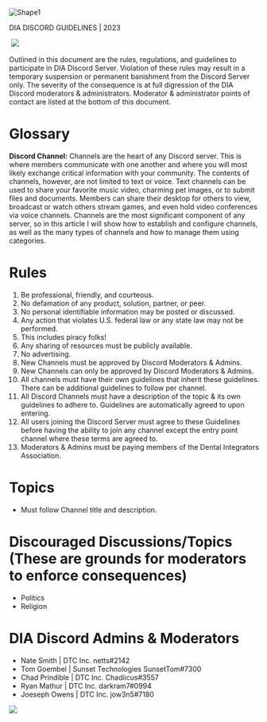 ![Shape1](RackMultipart20230508-1-5wjor2_html_926188c28ecc1564.gif)

DIA DISCORD GUIDELINES | 2023

­ ![](RackMultipart20230508-1-5wjor2_html_6fc70535ea91dbfb.png)

Outlined in this document are the rules, regulations, and guidelines to participate in DIA Discord Server. Violation of these rules may result in a temporary suspension or permanent banishment from the Discord Server only. The severity of the consequence is at full digression of the DIA Discord moderators & administrators. Moderator & administrator points of contact are listed at the bottom of this document.

# Glossary

**Discord Channel:** Channels are the heart of any Discord server. This is where members communicate with one another and where you will most likely exchange critical information with your community. The contents of channels, however, are not limited to text or voice. Text channels can be used to share your favorite music video, charming pet images, or to submit files and documents. Members can share their desktop for others to view, broadcast or watch others stream games, and even hold video conferences via voice channels. Channels are the most significant component of any server, so in this article I will show how to establish and configure channels, as well as the many types of channels and how to manage them using categories.

# Rules

1. Be professional, friendly, and courteous.
2. No defamation of any product, solution, partner, or peer.
3. No personal identifiable information may be posted or discussed.
4. Any action that violates U.S. federal law or any state law may not be performed.
  1. This includes piracy folks!
5. Any sharing of resources must be publicly available.
6. No advertising.
7. New Channels must be approved by Discord Moderators & Admins.
8. New Channels can only be approved by Discord Moderators & Admins.
9. All channels must have their own guidelines that inherit these guidelines. There can be additional guidelines to follow per channel.
10. All Discord Channels must have a description of the topic & its own guidelines to adhere to. Guidelines are automatically agreed to upon entering.
11. All users joining the Discord Server must agree to these Guidelines before having the ability to join any channel except the entry point channel where these terms are agreed to.
12. Moderators & Admins must be paying members of the Dental Integrators Association.

# Topics

- Must follow Channel title and description.

# Discouraged Discussions/Topics (These are grounds for moderators to enforce consequences)

- Politics
- Religion

# DIA Discord Admins & Moderators

- Nate Smith | DTC Inc. netts#2142
- Tom Goembel | Sunset Technologies SunsetTom#7300
- Chad Prindible | DTC Inc. Chadiicus#3557
- Ryan Mathur | DTC Inc. darkram7#0994
- Joeseph Owens | DTC Inc. jow3n5#7180

![](RackMultipart20230508-1-5wjor2_html_d70e405a19583fa.png)
